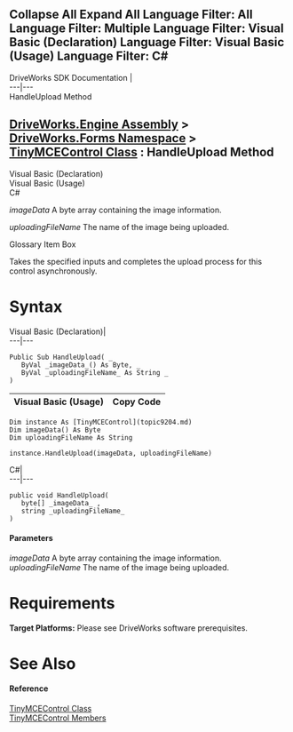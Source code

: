 Collapse All Expand All Language Filter: All  Language Filter: Multiple  Language Filter: Visual Basic (Declaration) Language Filter: Visual Basic (Usage) Language Filter: C#  
---  
DriveWorks SDK Documentation  |   
---|---  
HandleUpload Method   
  
[DriveWorks.Engine Assembly](topic2156.md) > [DriveWorks.Forms Namespace](topic7266.md) > [TinyMCEControl Class](topic9204.md) : HandleUpload Method  
---  
  
Visual Basic (Declaration)    
Visual Basic (Usage)    
C# 

_imageData_
    A byte array containing the image information.

_uploadingFileName_
    The name of the image being uploaded.

Glossary Item Box

Takes the specified inputs and completes the upload process for this control asynchronously. 

# Syntax

Visual Basic (Declaration)|   
---|---  
      
    
    Public Sub HandleUpload( _
       ByVal _imageData_() As Byte, _
       ByVal _uploadingFileName_ As String _
    )   
  
Visual Basic (Usage)| Copy Code  
---|---  
      
    
    Dim instance As [TinyMCEControl](topic9204.md)
    Dim imageData() As Byte
    Dim uploadingFileName As String
     
    instance.HandleUpload(imageData, uploadingFileName)  
  
C#|   
---|---  
      
    
    public void HandleUpload( 
       byte[] _imageData_ ,
       string _uploadingFileName_
    )  
  
#### Parameters

 _imageData_
    A byte array containing the image information.
_uploadingFileName_
    The name of the image being uploaded.

# Requirements

**Target Platforms:** Please see DriveWorks software prerequisites.

# See Also

#### Reference

[TinyMCEControl Class](topic9204.md)   
[TinyMCEControl Members](topic9205.md)


